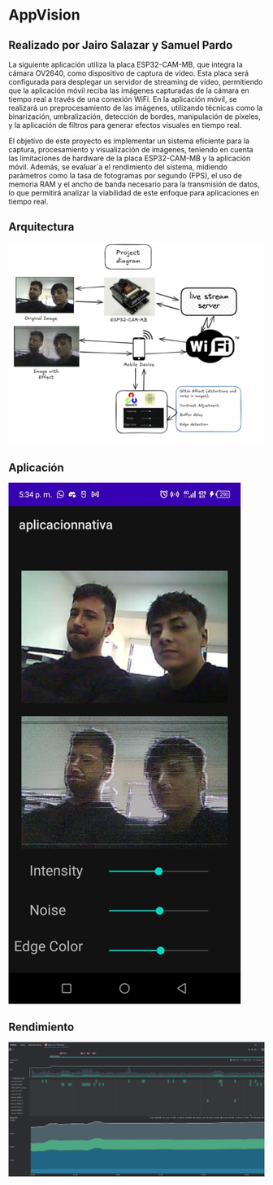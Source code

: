 # AppVision

## Realizado por Jairo Salazar y Samuel Pardo

La siguiente aplicación utiliza la placa ESP32-CAM-MB, que integra la cámara OV2640, como dispositivo
de captura de vídeo. Esta placa será configurada para desplegar un servidor de streaming de vídeo,
permitiendo que la aplicación móvil reciba las imágenes capturadas de la cámara en tiempo real a
través de una conexión WiFi. En la aplicación móvil, se realizará un preprocesamiento de las imágenes,
utilizando técnicas como la binarización, umbralización, detección de bordes, manipulación de píxeles,
y la aplicación de filtros para generar efectos visuales en tiempo real.

El objetivo de este proyecto es implementar un sistema eficiente para la captura, procesamiento y
visualización de imágenes, teniendo en cuenta las limitaciones de hardware de la placa ESP32-CAM-MB
y la aplicación móvil. Además, se evaluar´a el rendimiento del sistema, midiendo parámetros como la
tasa de fotogramas por segundo (FPS), el uso de memoria RAM y el ancho de banda necesario para la
transmisión de datos, lo que permitirá analizar la viabilidad de este enfoque para aplicaciones en tiempo
real.

## Arquitectura

![Arquitectura empleada](images/as.png)

## Aplicación
![Aplicación Móvil](images/aw.jpg)

## Rendimiento
![Rendimiento](images/3.jpg)

